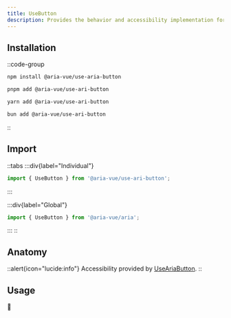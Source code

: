 ```yaml
---
title: UseButton
description: Provides the behavior and accessibility implementation for a button component. Handles mouse, keyboard, and touch interactions, focus behavior, and ARIA props for both native button elements and custom element types.
---
```


## **Installation**

::code-group
```bash [npm]
npm install @aria-vue/use-aria-button
```

```bash [pnpm]
pnpm add @aria-vue/use-ari-button
```

```bash [yarn]
yarn add @aria-vue/use-ari-button
```

```bash [bun]
bun add @aria-vue/use-ari-button
```
::

## **Import**

::tabs
  :::div{label="Individual"}
  ```ts
  import { UseButton } from '@aria-vue/use-ari-button';
  ```
  :::

  :::div{label="Global"}
  ```ts
  import { UseButton } from '@aria-vue/aria';
  ```
  :::
::

## **Anatomy**

::alert{icon="lucide:info"}
Accessibility provided by [UseAriaButton](/aria/use-aria-button).
::

## **Usage**

🚧
